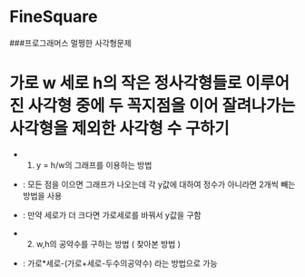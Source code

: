 # FineSquare
###프로그래머스 멀쩡한 사각형문제
# 가로 w 세로 h의 작은 정사각형들로 이루어진 사각형 중에 두 꼭지점을 이어 잘려나가는 사각형을 제외한 사각형 수 구하기

- 1. y = h/w의 그래프를 이용하는 방법
- :  모든 점을 이으면 그래프가 나오는데 각 y값에 대하여 정수가 아니라면 2개씩 빼는 방법을 사용
- : 만약 세로가 더 크다면 가로세로를 바꿔서 y값을 구함


- 2. w,h의 공약수를 구하는 방법 ( 찾아본 방법 )
- : 가로*세로-(가로+세로-두수의공약수) 라는 방법으로 가능
